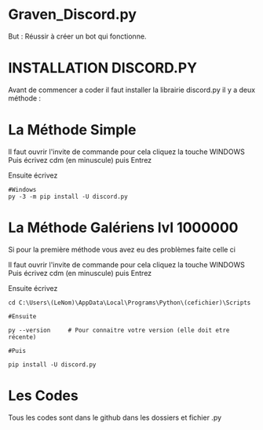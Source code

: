 # Graven_Discord.py

But : Réussir à créer un bot qui fonctionne.

# INSTALLATION DISCORD.PY

Avant de commencer a coder il faut installer la librairie discord.py il y a deux méthode : 

# La Méthode Simple 

Il faut ouvrir l'invite de commande pour cela cliquez la touche WINDOWS
Puis écrivez cdm (en minuscule) puis Entrez

Ensuite écrivez 
```
#Windows
py -3 -m pip install -U discord.py

```
# La Méthode Galériens lvl 1000000

Si pour la première méthode vous avez eu des problèmes faite celle ci

Il faut ouvrir l'invite de commande pour cela cliquez la touche WINDOWS
Puis écrivez cdm (en minuscule) puis Entrez

Ensuite écrivez 
```cdm 
cd C:\Users\(LeNom)\AppData\Local\Programs\Python\(cefichier)\Scripts

#Ensuite 

py --version     # Pour connaitre votre version (elle doit etre récente)

#Puis

pip install -U discord.py
```
# Les Codes

Tous les codes sont dans le github dans les dossiers et fichier .py 

